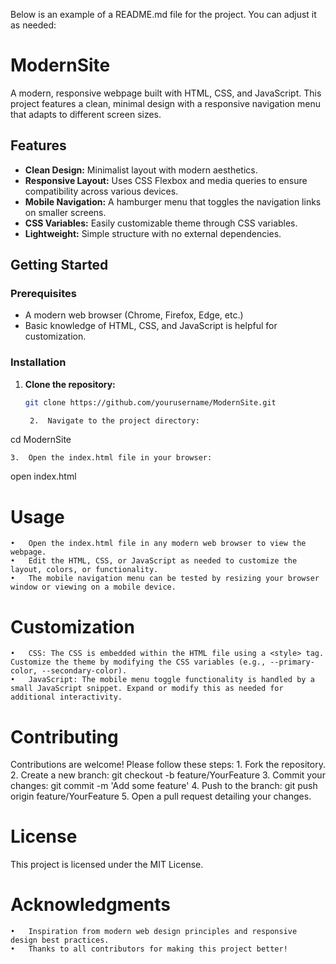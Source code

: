 Below is an example of a README.md file for the project. You can adjust it as needed:

# ModernSite

A modern, responsive webpage built with HTML, CSS, and JavaScript. This project features a clean, minimal design with a responsive navigation menu that adapts to different screen sizes.

## Features

- **Clean Design:** Minimalist layout with modern aesthetics.
- **Responsive Layout:** Uses CSS Flexbox and media queries to ensure compatibility across various devices.
- **Mobile Navigation:** A hamburger menu that toggles the navigation links on smaller screens.
- **CSS Variables:** Easily customizable theme through CSS variables.
- **Lightweight:** Simple structure with no external dependencies.

## Getting Started

### Prerequisites

- A modern web browser (Chrome, Firefox, Edge, etc.)
- Basic knowledge of HTML, CSS, and JavaScript is helpful for customization.

### Installation

1. **Clone the repository:**

   ```bash
   git clone https://github.com/yourusername/ModernSite.git

	2.	Navigate to the project directory:

cd ModernSite


	3.	Open the index.html file in your browser:

open index.html



# Usage
	•	Open the index.html file in any modern web browser to view the webpage.
	•	Edit the HTML, CSS, or JavaScript as needed to customize the layout, colors, or functionality.
	•	The mobile navigation menu can be tested by resizing your browser window or viewing on a mobile device.

# Customization
	•	CSS: The CSS is embedded within the HTML file using a <style> tag. Customize the theme by modifying the CSS variables (e.g., --primary-color, --secondary-color).
	•	JavaScript: The mobile menu toggle functionality is handled by a small JavaScript snippet. Expand or modify this as needed for additional interactivity.

# Contributing

Contributions are welcome! Please follow these steps:
	1.	Fork the repository.
	2.	Create a new branch: git checkout -b feature/YourFeature
	3.	Commit your changes: git commit -m 'Add some feature'
	4.	Push to the branch: git push origin feature/YourFeature
	5.	Open a pull request detailing your changes.

# License

This project is licensed under the MIT License.

# Acknowledgments
	•	Inspiration from modern web design principles and responsive design best practices.
	•	Thanks to all contributors for making this project better!
